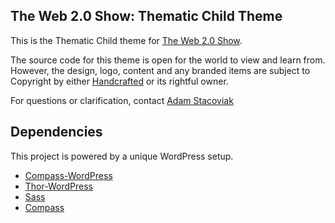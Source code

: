 ## The Web 2.0 Show: Thematic Child Theme

This is the Thematic Child theme for [The Web 2.0 Show](http://web20show.com/).

The source code for this theme is open for the world to view and learn from. However, the design, logo, content and any branded items are subject to Copyright by either [Handcrafted](http://gethandcrafted.com/) or its rightful owner.

For questions or clarification, contact [Adam Stacoviak](http://twitter.com/adamstac)

## Dependencies

This project is powered by a unique WordPress setup.

* [Compass-WordPress](http://github.com/pengwynn/compass-wordpress)
* [Thor-WordPress](http://github.com/adamstac/thor-wordpress)
* [Sass](http://sass-lang.com/)
* [Compass](http://compass-style.org)